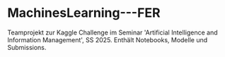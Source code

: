 # MachinesLearning---FER
Teamprojekt zur Kaggle Challenge im Seminar 'Artificial Intelligence and Information Management', SS 2025. Enthält Notebooks, Modelle und Submissions.
